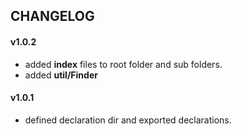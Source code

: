 ## CHANGELOG

#### v1.0.2
* added **index** files to root folder and sub folders.
* added **util/Finder**

#### v1.0.1
* defined declaration dir and exported declarations.

